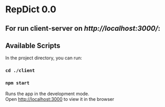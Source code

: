 # RepDict 0.0

## For run client-server on *http://localhost:3000/*:

## Available Scripts

In the project directory, you can run:

### `cd ./client`
### `npm start`

Runs the app in the development mode.\
Open [http://localhost:3000](http://localhost:3000) to view it in the browser